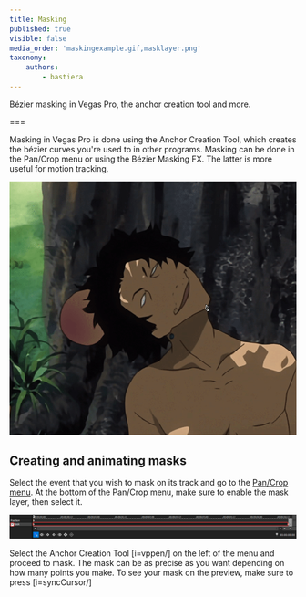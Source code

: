 ```yaml
---
title: Masking
published: true
visible: false
media_order: 'maskingexample.gif,masklayer.png'
taxonomy:
    authors:
        - bastiera
---
```


Bézier masking in Vegas Pro, the anchor creation tool and more.

===

Masking in Vegas Pro is done using the Anchor Creation Tool, which creates the bézier curves you're used to in other programs. Masking can be done in the Pan/Crop menu or using the Bézier Masking FX. The latter is more useful for motion tracking.

![creating a mask with the anchor creation tool](maskingexample.gif "Anime: Samurai Champloo")

## Creating and animating masks

Select the event that you wish to mask on its track and go to the [Pan/Crop menu](/vegas-pro/pan-and-crop#the-pan-crop-menu). At the bottom of the Pan/Crop menu, make sure to enable the mask layer, then select it.

![tick "mask" and select the mask layer](masklayer.png)

Select the Anchor Creation Tool [i=vppen/] on the left of the menu and proceed to mask. The mask can be as precise as you want depending on how many points you make. To see your mask on the preview, make sure to press [i=syncCursor/]